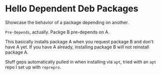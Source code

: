 # Hello Dependent Deb Packages
Showcase the behavior of a package depending on another.

`Pre-Depends`, actually. Packge B pre-depends on A.

This basically installs package A when you request package B and don't have A yet. If you have A
already, installing package B will not reinstall package A.


Stuff geps automatically pulled in when installing via `apt`, tried with an `apt` repo I set up with
`reprepro`.
